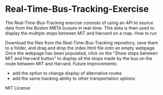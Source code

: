 # Real-Time-Bus-Tracking-Exercise
The Real-Time-Bus-Tracking exercise consists of using an API to source data from the Boston MBTA busses in real-time. This data is then used to display the multiple stops between MIT and Harvard on a map.
How to run

Download the files from the Real-Time-Bus-Tracking repository, save them to a folder, and drag and drop the index.html file onto an empty webpage. Once the webpage has been populated, click on the "Show stops between MIT and Harvard button" to display all the stops made by the bus on the route between MIT and Harvard.
Future Improvements:

- add the option to change display of alternative routes
- add the same tracking ability to other transportation options

MIT License

